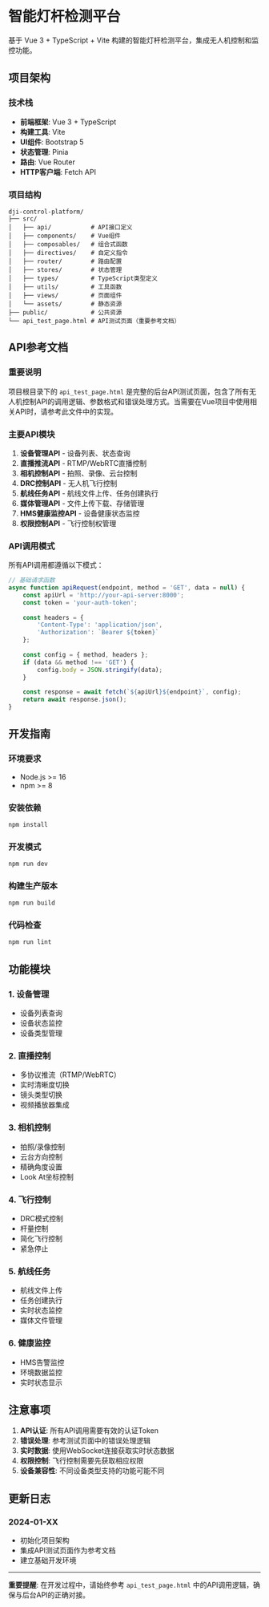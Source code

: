 # 智能灯杆检测平台

基于 Vue 3 + TypeScript + Vite 构建的智能灯杆检测平台，集成无人机控制和监控功能。

## 项目架构

### 技术栈
- **前端框架**: Vue 3 + TypeScript
- **构建工具**: Vite
- **UI组件**: Bootstrap 5
- **状态管理**: Pinia
- **路由**: Vue Router
- **HTTP客户端**: Fetch API

### 项目结构
```
dji-control-platform/
├── src/
│   ├── api/           # API接口定义
│   ├── components/    # Vue组件
│   ├── composables/   # 组合式函数
│   ├── directives/    # 自定义指令
│   ├── router/        # 路由配置
│   ├── stores/        # 状态管理
│   ├── types/         # TypeScript类型定义
│   ├── utils/         # 工具函数
│   ├── views/         # 页面组件
│   └── assets/        # 静态资源
├── public/            # 公共资源
└── api_test_page.html # API测试页面（重要参考文档）
```

## API参考文档

### 重要说明
项目根目录下的 `api_test_page.html` 是完整的后台API测试页面，包含了所有无人机控制API的调用逻辑、参数格式和错误处理方式。当需要在Vue项目中使用相关API时，请参考此文件中的实现。

### 主要API模块
1. **设备管理API** - 设备列表、状态查询
2. **直播推流API** - RTMP/WebRTC直播控制
3. **相机控制API** - 拍照、录像、云台控制
4. **DRC控制API** - 无人机飞行控制
5. **航线任务API** - 航线文件上传、任务创建执行
6. **媒体管理API** - 文件上传下载、存储管理
7. **HMS健康监控API** - 设备健康状态监控
8. **权限控制API** - 飞行控制权管理

### API调用模式
所有API调用都遵循以下模式：
```javascript
// 基础请求函数
async function apiRequest(endpoint, method = 'GET', data = null) {
    const apiUrl = 'http://your-api-server:8000';
    const token = 'your-auth-token';
    
    const headers = {
        'Content-Type': 'application/json',
        'Authorization': `Bearer ${token}`
    };
    
    const config = { method, headers };
    if (data && method !== 'GET') {
        config.body = JSON.stringify(data);
    }
    
    const response = await fetch(`${apiUrl}${endpoint}`, config);
    return await response.json();
}
```

## 开发指南

### 环境要求
- Node.js >= 16
- npm >= 8

### 安装依赖
```bash
npm install
```

### 开发模式
```bash
npm run dev
```

### 构建生产版本
```bash
npm run build
```

### 代码检查
```bash
npm run lint
```

## 功能模块

### 1. 设备管理
- 设备列表查询
- 设备状态监控
- 设备类型管理

### 2. 直播控制
- 多协议推流（RTMP/WebRTC）
- 实时清晰度切换
- 镜头类型切换
- 视频播放器集成

### 3. 相机控制
- 拍照/录像控制
- 云台方向控制
- 精确角度设置
- Look At坐标控制

### 4. 飞行控制
- DRC模式控制
- 杆量控制
- 简化飞行控制
- 紧急停止

### 5. 航线任务
- 航线文件上传
- 任务创建执行
- 实时状态监控
- 媒体文件管理

### 6. 健康监控
- HMS告警监控
- 环境数据监控
- 实时状态显示

## 注意事项

1. **API认证**: 所有API调用需要有效的认证Token
2. **错误处理**: 参考测试页面中的错误处理逻辑
3. **实时数据**: 使用WebSocket连接获取实时状态数据
4. **权限控制**: 飞行控制需要先获取相应权限
5. **设备兼容性**: 不同设备类型支持的功能可能不同

## 更新日志

### 2024-01-XX
- 初始化项目架构
- 集成API测试页面作为参考文档
- 建立基础开发环境

---

**重要提醒**: 在开发过程中，请始终参考 `api_test_page.html` 中的API调用逻辑，确保与后台API的正确对接。
